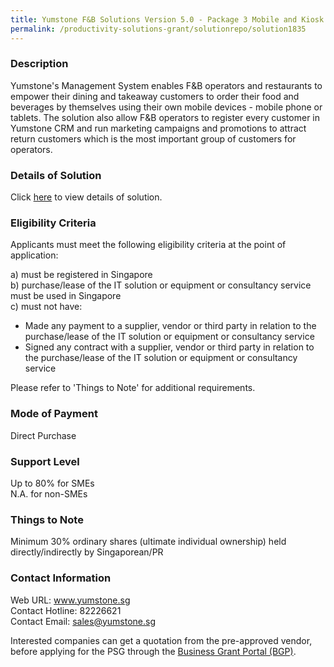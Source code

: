 ```yaml
---
title: Yumstone F&B Solutions Version 5.0 - Package 3 Mobile and Kiosk Ordering
permalink: /productivity-solutions-grant/solutionrepo/solution1835
---
```


### Description

Yumstone's Management System enables F&B operators and restaurants to empower their dining and takeaway customers to order their food and beverages by themselves using their own mobile devices - mobile phone or tablets.  The solution also allow F&B operators to register every customer in Yumstone CRM and run marketing campaigns and promotions to attract return customers which is the most important group of customers for operators.

### Details of Solution

Click <a href='https://www.gobusiness.gov.sg/images/psg/Desensitised_Yumstone_Annex_3_CR_wef_20_Jan_2022_Part_3.pdf' target='_blank' rel='noopener'>here</a> to view details of solution.

### Eligibility Criteria

Applicants must meet the following eligibility criteria at the point of application:

a) must be registered in Singapore <br>
b) purchase/lease of the IT solution or equipment or consultancy service must be used in Singapore <br>
c) must not have:
- Made any payment to a supplier, vendor or third party in relation to the purchase/lease of the IT solution or equipment or consultancy service
- Signed any contract with a supplier, vendor or third party in relation to the purchase/lease of the IT solution or equipment or consultancy service

Please refer to 'Things to Note' for additional requirements.

### Mode of Payment
Direct Purchase

### Support Level
Up to 80% for SMEs <br>
N.A. for non-SMEs

### Things to Note
Minimum 30% ordinary shares (ultimate individual ownership) held directly/indirectly by Singaporean/PR

### Contact Information
Web URL: www.yumstone.sg <br>Contact Hotline: 82226621 <br>Contact Email: sales@yumstone.sg <br>

Interested companies can get a quotation from the pre-approved vendor, before applying for the PSG through the <a target='_blank' rel='noopener' href='https://www.businessgrants.gov.sg/'>Business Grant Portal (BGP)</a>.
